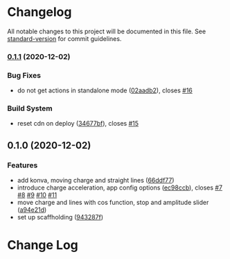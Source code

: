 # Changelog

All notable changes to this project will be documented in this file. See [standard-version](https://github.com/conventional-changelog/standard-version) for commit guidelines.

### [0.1.1](https://github.com/graasp/graasp-app-radiating-charge/compare/v0.1.0...v0.1.1) (2020-12-02)

### Bug Fixes

- do not get actions in standalone mode ([02aadb2](https://github.com/graasp/graasp-app-radiating-charge/commit/02aadb292ac9c4dec8493a91c447d6c86f14b536)), closes [#16](https://github.com/graasp/graasp-app-radiating-charge/issues/16)

### Build System

- reset cdn on deploy ([34677bf](https://github.com/graasp/graasp-app-radiating-charge/commit/34677bf1737a4df0557972c71c27f3a9d034f870)), closes [#15](https://github.com/graasp/graasp-app-radiating-charge/issues/15)

## 0.1.0 (2020-12-02)

### Features

- add konva, moving charge and straight lines ([66ddf77](https://github.com/graasp/graasp-app-radiating-charge/commit/66ddf7762ecfca302d1fd687abcef04fdb7360fc))
- introduce charge acceleration, app config options ([ec98ccb](https://github.com/graasp/graasp-app-radiating-charge/commit/ec98ccb0a4c5e3e452e08aed0b5ca0f9156556e9)), closes [#7](https://github.com/graasp/graasp-app-radiating-charge/issues/7) [#8](https://github.com/graasp/graasp-app-radiating-charge/issues/8) [#9](https://github.com/graasp/graasp-app-radiating-charge/issues/9) [#10](https://github.com/graasp/graasp-app-radiating-charge/issues/10) [#11](https://github.com/graasp/graasp-app-radiating-charge/issues/11)
- move charge and lines with cos function, stop and amplitude slider ([a94e21d](https://github.com/graasp/graasp-app-radiating-charge/commit/a94e21d2043f3f0353f6e624e226e6ce08e16d25))
- set up scaffholding ([943287f](https://github.com/graasp/graasp-app-radiating-charge/commit/943287fe3c44e01204717595152b988392b34d79))

# Change Log
